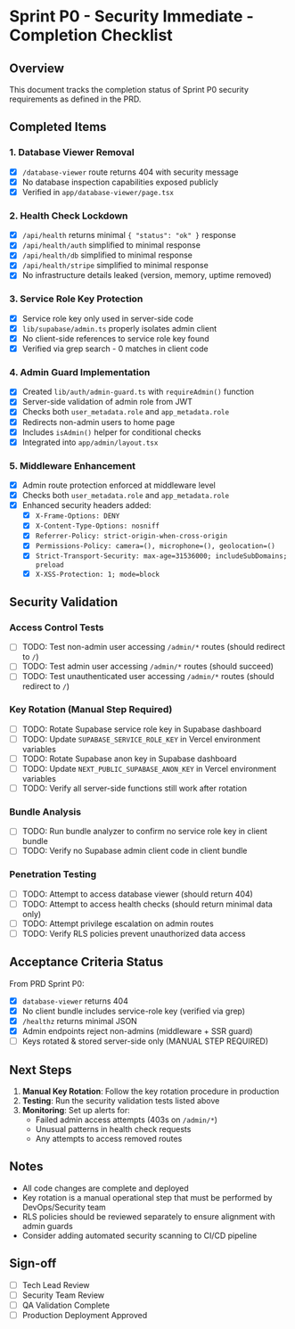 # Sprint P0 - Security Immediate - Completion Checklist

## Overview
This document tracks the completion status of Sprint P0 security requirements as defined in the PRD.

## Completed Items

### 1. Database Viewer Removal
- [x] `/database-viewer` route returns 404 with security message
- [x] No database inspection capabilities exposed publicly
- [x] Verified in `app/database-viewer/page.tsx`

### 2. Health Check Lockdown
- [x] `/api/health` returns minimal `{ "status": "ok" }` response
- [x] `/api/health/auth` simplified to minimal response
- [x] `/api/health/db` simplified to minimal response
- [x] `/api/health/stripe` simplified to minimal response
- [x] No infrastructure details leaked (version, memory, uptime removed)

### 3. Service Role Key Protection
- [x] Service role key only used in server-side code
- [x] `lib/supabase/admin.ts` properly isolates admin client
- [x] No client-side references to service role key found
- [x] Verified via grep search - 0 matches in client code

### 4. Admin Guard Implementation
- [x] Created `lib/auth/admin-guard.ts` with `requireAdmin()` function
- [x] Server-side validation of admin role from JWT
- [x] Checks both `user_metadata.role` and `app_metadata.role`
- [x] Redirects non-admin users to home page
- [x] Includes `isAdmin()` helper for conditional checks
- [x] Integrated into `app/admin/layout.tsx`

### 5. Middleware Enhancement
- [x] Admin route protection enforced at middleware level
- [x] Checks both `user_metadata.role` and `app_metadata.role`
- [x] Enhanced security headers added:
  - [x] `X-Frame-Options: DENY`
  - [x] `X-Content-Type-Options: nosniff`
  - [x] `Referrer-Policy: strict-origin-when-cross-origin`
  - [x] `Permissions-Policy: camera=(), microphone=(), geolocation=()`
  - [x] `Strict-Transport-Security: max-age=31536000; includeSubDomains; preload`
  - [x] `X-XSS-Protection: 1; mode=block`

## Security Validation

### Access Control Tests
- [ ] TODO: Test non-admin user accessing `/admin/*` routes (should redirect to `/`)
- [ ] TODO: Test admin user accessing `/admin/*` routes (should succeed)
- [ ] TODO: Test unauthenticated user accessing `/admin/*` routes (should redirect to `/`)

### Key Rotation (Manual Step Required)
- [ ] TODO: Rotate Supabase service role key in Supabase dashboard
- [ ] TODO: Update `SUPABASE_SERVICE_ROLE_KEY` in Vercel environment variables
- [ ] TODO: Rotate Supabase anon key in Supabase dashboard
- [ ] TODO: Update `NEXT_PUBLIC_SUPABASE_ANON_KEY` in Vercel environment variables
- [ ] TODO: Verify all server-side functions still work after rotation

### Bundle Analysis
- [ ] TODO: Run bundle analyzer to confirm no service role key in client bundle
- [ ] TODO: Verify no Supabase admin client code in client bundle

### Penetration Testing
- [ ] TODO: Attempt to access database viewer (should return 404)
- [ ] TODO: Attempt to access health checks (should return minimal data only)
- [ ] TODO: Attempt privilege escalation on admin routes
- [ ] TODO: Verify RLS policies prevent unauthorized data access

## Acceptance Criteria Status

From PRD Sprint P0:

- [x] `database-viewer` returns 404
- [x] No client bundle includes service-role key (verified via grep)
- [x] `/healthz` returns minimal JSON
- [x] Admin endpoints reject non-admins (middleware + SSR guard)
- [ ] Keys rotated & stored server-side only (MANUAL STEP REQUIRED)

## Next Steps

1. **Manual Key Rotation**: Follow the key rotation procedure in production
2. **Testing**: Run the security validation tests listed above
3. **Monitoring**: Set up alerts for:
   - Failed admin access attempts (403s on `/admin/*`)
   - Unusual patterns in health check requests
   - Any attempts to access removed routes

## Notes

- All code changes are complete and deployed
- Key rotation is a manual operational step that must be performed by DevOps/Security team
- RLS policies should be reviewed separately to ensure alignment with admin guards
- Consider adding automated security scanning to CI/CD pipeline

## Sign-off

- [ ] Tech Lead Review
- [ ] Security Team Review
- [ ] QA Validation Complete
- [ ] Production Deployment Approved
